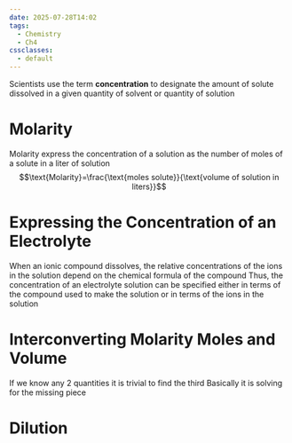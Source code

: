 ```yaml
---
date: 2025-07-28T14:02
tags:
  - Chemistry
  - Ch4
cssclasses:
  - default
---
```

Scientists use the term **concentration** to designate the amount of solute dissolved in a given quantity of solvent or quantity of solution

# Molarity
Molarity express the concentration of a solution as the number of moles of a solute in a liter of solution$$\text{Molarity}=\frac{\text{moles solute}}{\text{volume of solution in liters}}$$

# Expressing the Concentration of an Electrolyte
When an ionic compound dissolves, the relative concentrations of the ions in the solution depend on the chemical formula of the compound
Thus, the concentration of an electrolyte solution can be specified either in terms of the compound used to make the solution or in terms of the ions in the solution

# Interconverting Molarity Moles and Volume
If we know any 2 quantities it is trivial to find the third
Basically it is solving for the missing piece

# Dilution
